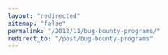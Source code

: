 ```yaml
---
layout: "redirected"
sitemap: "false"
permalink: "/2012/11/bug-bounty-programs/"
redirect_to: "/post/bug-bounty-programs"
---
```




